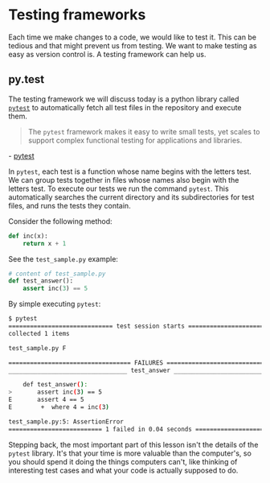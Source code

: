 # Testing frameworks

Each time we make changes to a code, we would like to test it. This can be
tedious and that might prevent us from testing. We want to make testing as
easy as version control is. A testing framework can help us.

## py.test

The testing framework we will discuss today is a python library called
[`pytest`](https://pytest.org/en/7.1.x/) to automatically fetch all test files
in the repository and execute them.

> The `pytest` framework makes it easy to write small tests, yet scales to support
> complex functional testing for applications and libraries.

\- [pytest](https://pypi.org/project/pytest/)

In `pytest`, each test is a function whose name begins with the letters test.
We can group tests together in files whose names also begin with the letters test.
To execute our tests we run the command `pytest`.
This automatically searches the current directory and its subdirectories for
test files, and runs the tests they contain.

Consider the following method:

```python
def inc(x):
    return x + 1
```

See the `test_sample.py` example:

```python
# content of test_sample.py
def test_answer():
    assert inc(3) == 5
```

By simple executing `pytest`:

```bash
$ pytest
============================= test session starts =============================
collected 1 items

test_sample.py F

================================== FAILURES ===================================
_________________________________ test_answer _________________________________

    def test_answer():
>       assert inc(3) == 5
E       assert 4 == 5
E        +  where 4 = inc(3)

test_sample.py:5: AssertionError
========================== 1 failed in 0.04 seconds ===========================
```

Stepping back, the most important part of this lesson isn't the details of the
`pytest` library. It's that your time is more valuable than the computer's,
so you should spend it doing the things computers can't, like thinking of
interesting test cases and what your code is actually supposed to do.